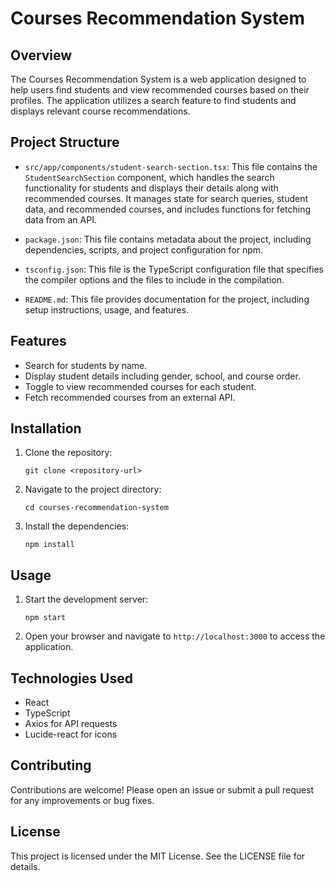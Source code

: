 # Courses Recommendation System

## Overview
The Courses Recommendation System is a web application designed to help users find students and view recommended courses based on their profiles. The application utilizes a search feature to find students and displays relevant course recommendations.

## Project Structure
- `src/app/components/student-search-section.tsx`: This file contains the `StudentSearchSection` component, which handles the search functionality for students and displays their details along with recommended courses. It manages state for search queries, student data, and recommended courses, and includes functions for fetching data from an API.

- `package.json`: This file contains metadata about the project, including dependencies, scripts, and project configuration for npm.

- `tsconfig.json`: This file is the TypeScript configuration file that specifies the compiler options and the files to include in the compilation.

- `README.md`: This file provides documentation for the project, including setup instructions, usage, and features.

## Features
- Search for students by name.
- Display student details including gender, school, and course order.
- Toggle to view recommended courses for each student.
- Fetch recommended courses from an external API.

## Installation
1. Clone the repository:
   ```
   git clone <repository-url>
   ```
2. Navigate to the project directory:
   ```
   cd courses-recommendation-system
   ```
3. Install the dependencies:
   ```
   npm install
   ```

## Usage
1. Start the development server:
   ```
   npm start
   ```
2. Open your browser and navigate to `http://localhost:3000` to access the application.

## Technologies Used
- React
- TypeScript
- Axios for API requests
- Lucide-react for icons

## Contributing
Contributions are welcome! Please open an issue or submit a pull request for any improvements or bug fixes.

## License
This project is licensed under the MIT License. See the LICENSE file for details.